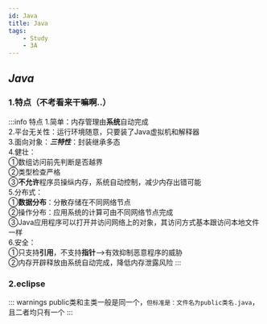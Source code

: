```yaml
---
id: Java
title: Java
tags:
    - Study
    - 3A
---
```


## *Java*

### 1.特点（不考看来干嘛啊..）
:::info 特点
1.简单：内存管理由**系统**自动完成  
2.平台无关性：运行环境随意，只要装了Java虚拟机和解释器  
3.面向对象：***三特性***：封装继承多态  
4.健壮：  
①数组访问前先判断是否越界  
②类型检查严格  
③**不允许**程序员操纵内存，系统自动控制，减少内存出错可能  
5.分布式：  
①**数据分布**：分散存储在不同网络节点  
②操作分布：应用系统的计算可由不同网络节点完成  
③Java应用程序可以打开并访问网络上的对象，其访问方式基本跟访问本地文件一样  
6.安全：  
①只支持**引用**，不支持**指针**——>有效抑制恶意程序的威胁  
②内存开辟释放由系统自动完成，降低内存泄露风险
:::


### 2.eclipse 
::: warnings
public类和主类一般是同一个，`但标准是：文件名为public类名.java`，且二者均只有一个
:::
